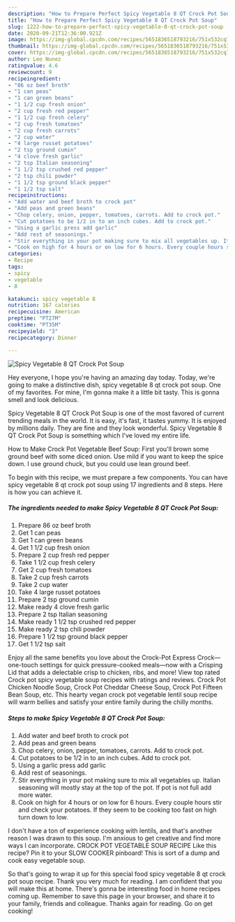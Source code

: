```yaml
---
description: "How to Prepare Perfect Spicy Vegetable 8 QT Crock Pot Soup"
title: "How to Prepare Perfect Spicy Vegetable 8 QT Crock Pot Soup"
slug: 1222-how-to-prepare-perfect-spicy-vegetable-8-qt-crock-pot-soup
date: 2020-09-21T12:36:00.921Z
image: https://img-global.cpcdn.com/recipes/5651836518793216/751x532cq70/spicy-vegetable-8-qt-crock-pot-soup-recipe-main-photo.jpg
thumbnail: https://img-global.cpcdn.com/recipes/5651836518793216/751x532cq70/spicy-vegetable-8-qt-crock-pot-soup-recipe-main-photo.jpg
cover: https://img-global.cpcdn.com/recipes/5651836518793216/751x532cq70/spicy-vegetable-8-qt-crock-pot-soup-recipe-main-photo.jpg
author: Leo Nunez
ratingvalue: 4.6
reviewcount: 9
recipeingredient:
- "86 oz beef broth"
- "1 can peas"
- "1 can green beans"
- "1 1/2 cup fresh onion"
- "2 cup fresh red pepper"
- "1 1/2 cup fresh celery"
- "2 cup fresh tomatoes"
- "2 cup fresh carrots"
- "2 cup water"
- "4 large russet potatoes"
- "2 tsp ground cumin"
- "4 clove fresh garlic"
- "2 tsp Italian seasoning"
- "1 1/2 tsp crushed red pepper"
- "2 tsp chili powder"
- "1 1/2 tsp ground black pepper"
- "1 1/2 tsp salt"
recipeinstructions:
- "Add water and beef broth to crock pot"
- "Add peas and green beans"
- "Chop celery, onion, pepper, tomatoes, carrots. Add to crock pot."
- "Cut potatoes to be 1/2 in to an inch cubes. Add to crock pot."
- "Using a garlic press add garlic"
- "Add rest of seasonings."
- "Stir everything in your pot making sure to mix all vegetables up. Italian seasoning will mostly stay at the top of the pot. If pot is not full add more water."
- "Cook on high for 4 hours or on low for 6 hours. Every couple hours stir and check your potatoes. If they seem to be cooking too fast on high turn down to low."
categories:
- Recipe
tags:
- spicy
- vegetable
- 8

katakunci: spicy vegetable 8 
nutrition: 167 calories
recipecuisine: American
preptime: "PT27M"
cooktime: "PT35M"
recipeyield: "3"
recipecategory: Dinner

---
```



![Spicy Vegetable 8 QT Crock Pot Soup](https://img-global.cpcdn.com/recipes/5651836518793216/751x532cq70/spicy-vegetable-8-qt-crock-pot-soup-recipe-main-photo.jpg)

Hey everyone, I hope you're having an amazing day today. Today, we're going to make a distinctive dish, spicy vegetable 8 qt crock pot soup. One of my favorites. For mine, I'm gonna make it a little bit tasty. This is gonna smell and look delicious.

Spicy Vegetable 8 QT Crock Pot Soup is one of the most favored of current trending meals in the world. It is easy, it's fast, it tastes yummy. It is enjoyed by millions daily. They are fine and they look wonderful. Spicy Vegetable 8 QT Crock Pot Soup is something which I've loved my entire life.

How to Make Crock Pot Vegetable Beef Soup: First you&#39;ll brown some ground beef with some diced onion. Use mild if you want to keep the spice down. I use ground chuck, but you could use lean ground beef.


To begin with this recipe, we must prepare a few components. You can have spicy vegetable 8 qt crock pot soup using 17 ingredients and 8 steps. Here is how you can achieve it.

<!--inarticleads1-->

##### The ingredients needed to make Spicy Vegetable 8 QT Crock Pot Soup:

1. Prepare 86 oz beef broth
1. Get 1 can peas
1. Get 1 can green beans
1. Get 1 1/2 cup fresh onion
1. Prepare 2 cup fresh red pepper
1. Take 1 1/2 cup fresh celery
1. Get 2 cup fresh tomatoes
1. Take 2 cup fresh carrots
1. Take 2 cup water
1. Take 4 large russet potatoes
1. Prepare 2 tsp ground cumin
1. Make ready 4 clove fresh garlic
1. Prepare 2 tsp Italian seasoning
1. Make ready 1 1/2 tsp crushed red pepper
1. Make ready 2 tsp chili powder
1. Prepare 1 1/2 tsp ground black pepper
1. Get 1 1/2 tsp salt


Enjoy all the same benefits you love about the Crock-Pot Express Crock—one-touch settings for quick pressure-cooked meals—now with a Crisping Lid that adds a delectable crisp to chicken, ribs, and more! View top rated Crock pot spicy vegetable soup recipes with ratings and reviews. Crock Pot Chicken Noodle Soup, Crock Pot Cheddar Cheese Soup, Crock Pot Fifteen Bean Soup, etc. This hearty vegan crock pot vegetable lentil soup recipe will warm bellies and satisfy your entire family during the chilly months. 

<!--inarticleads2-->

##### Steps to make Spicy Vegetable 8 QT Crock Pot Soup:

1. Add water and beef broth to crock pot
1. Add peas and green beans
1. Chop celery, onion, pepper, tomatoes, carrots. Add to crock pot.
1. Cut potatoes to be 1/2 in to an inch cubes. Add to crock pot.
1. Using a garlic press add garlic
1. Add rest of seasonings.
1. Stir everything in your pot making sure to mix all vegetables up. Italian seasoning will mostly stay at the top of the pot. If pot is not full add more water.
1. Cook on high for 4 hours or on low for 6 hours. Every couple hours stir and check your potatoes. If they seem to be cooking too fast on high turn down to low.


I don&#39;t have a ton of experience cooking with lentils, and that&#39;s another reason I was drawn to this soup. I&#39;m anxious to get creative and find more ways I can incorporate. CROCK POT VEGETABLE SOUP RECIPE Like this recipe? Pin it to your SLOW COOKER pinboard! This is sort of a dump and cook easy vegetable soup. 

So that's going to wrap it up for this special food spicy vegetable 8 qt crock pot soup recipe. Thank you very much for reading. I am confident that you will make this at home. There's gonna be interesting food in home recipes coming up. Remember to save this page in your browser, and share it to your family, friends and colleague. Thanks again for reading. Go on get cooking!
